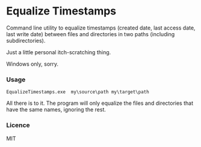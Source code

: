 # Equalize Timestamps

Command line utility to equalize timestamps (created date, last access date, last write date) between files and directories in two paths (including subdirectories).

Just a little personal itch-scratching thing.

Windows only, sorry.

### Usage

```
EqualizeTimestamps.exe  my\source\path my\target\path
```

All there is to it. The program will only equalize the files and directories that have the same names, ignoring the rest.

### Licence

MIT